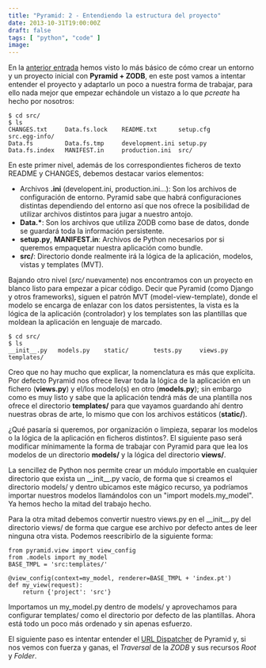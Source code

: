 ```yaml
---
title: "Pyramid: 2 - Entendiendo la estructura del proyecto"
date: 2013-10-31T19:00:00Z
draft: false
tags: [ "python", "code" ]
image: 
---
```


<p>En la <a href="../../../../pyramid-1-montando-entorno-y-proyecto-zodb.html">anterior entrada</a> hemos visto lo m&aacute;s b&aacute;sico de c&oacute;mo crear un entorno y un proyecto inicial con <strong>Pyramid + ZODB</strong>, en este post vamos a intentar entender el proyecto y adaptarlo un poco a nuestra forma de trabajar, para ello nada mejor que empezar ech&aacute;ndole un vistazo a lo que <em>pcreate</em> ha hecho por nosotros:</p>

```
$ cd src/
$ ls
CHANGES.txt     Data.fs.lock    README.txt      setup.cfg       src.egg-info/
Data.fs         Data.fs.tmp     development.ini setup.py
Data.fs.index   MANIFEST.in     production.ini  src/
```

<p>En este primer nivel, adem&aacute;s de los correspondientes ficheros de texto README y CHANGES, debemos destacar varios elementos:</p>
<ul>
<li>Archivos <strong>.ini</strong> (developent.ini, production.ini...): Son los archivos de configuraci&oacute;n de entorno. Pyramid sabe que habr&aacute; configuraciones distintas dependiendo del entorno as&iacute; que nos ofrece la posibilidad de utilizar archivos distintos para jugar a nuestro antojo.</li>
<li><strong>Data.*</strong>: Son los archivos que utiliza ZODB como base de datos, donde se guardar&aacute; toda la informaci&oacute;n persistente.</li>
<li><strong>setup.py</strong>, <strong>MANIFEST.in</strong>: Archivos de Python necesarios por si queremos empaquetar nuestra aplicaci&oacute;n como bundle.</li>
<li><strong>src/</strong>: Directorio donde realmente ir&aacute; la l&oacute;gica de la aplicaci&oacute;n, modelos, vistas y templates (MVT).</li>
</ul>
<p>Bajando otro nivel (<em>src/</em> nuevamente) nos encontramos con un proyecto en blanco listo para empezar a picar c&oacute;digo. Decir que Pyramid (como Django y otros frameworks), siguen el patr&oacute;n MVT (model-view-template), donde el modelo se encarga de enlazar con los datos persistentes, la vista es la l&oacute;gica de la aplicaci&oacute;n (controlador) y los templates son las plantillas que moldean la aplicaci&oacute;n en lenguaje de marcado.</p>

```
$ cd src/
$ ls
__init__.py   models.py    static/       tests.py     views.py
templates/
```

<p>Creo que no hay mucho que explicar, la nomenclatura es m&aacute;s que expl&iacute;cita. Por defecto Pyramid nos ofrece llevar toda la l&oacute;gica de la aplicaci&oacute;n en un fichero (<strong>views.py</strong>) y el/los modelo(s) en otro (<strong>models.py</strong>); sin embargo como es muy listo y sabe que la aplicaci&oacute;n tendr&aacute; m&aacute;s de una plantilla nos ofrece el directorio <strong>templates/</strong> para que vayamos guardando ah&iacute; dentro nuestras obras de arte, lo mismo que con los archivos est&aacute;ticos (<strong>static/</strong>).</p>
<p>&iquest;Qu&eacute; pasar&iacute;a si queremos, por organizaci&oacute;n o limpieza, separar los modelos o la l&oacute;gica de la aplicaci&oacute;n en ficheros distintos?. El siguiente paso ser&aacute; modificar m&iacute;nimamente la forma de trabajar con Pyramid para que lea los modelos de un directorio <strong>models/</strong> y la l&oacute;gica del directorio <strong>views/</strong>.</p>
<p>La sencillez de Python nos permite crear un m&oacute;dulo importable en cualquier directorio que exista un __init__.py vac&iacute;o, de forma que si creamos el directorio models/ y dentro ubicamos este m&aacute;gico recurso, ya podr&iacute;amos importar nuestros modelos llam&aacute;ndolos con un "import models.my_model". Ya hemos hecho la mitad del trabajo hecho.</p>
<p>Para la otra mitad debemos convertir nuestro views.py en el __init__.py del directorio views/ de forma que cargue ese archivo por defecto antes de leer ninguna otra vista. Podemos reescribirlo de la siguiente forma:</p>

```
from pyramid.view import view_config
from .models import my_model
BASE_TMPL = 'src:templates/'

@view_config(context=my_model, renderer=BASE_TMPL + 'index.pt')
def my_view(request):
    return {'project': 'src'}
```

<p>Importamos un my_model.py dentro de models/ y aprovechamos para configurar templates/ como el directorio por defecto de las plantillas. Ahora est&aacute; todo un poco m&aacute;s ordenado y sin apenas esfuerzo.</p>
<p>El siguiente paso es intentar entender el <a href="http://docs.pylonsproject.org/projects/pyramid/en/1.0-branch/narr/urldispatch.html">URL Dispatcher</a> de Pyramid y, si nos vemos con fuerza y ganas, el <em>Traversal</em> de la <em>ZODB</em> y sus recursos <em>Root</em> y <em>Folder</em>.</p>
